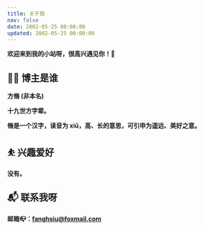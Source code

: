 ```yaml
---
title: 关于我
nav: false
date: 2002-05-25 00:00:00
updated: 2002-05-25 00:00:00
---
```


**欢迎来到我的小站呀，很高兴遇见你！🤝**

## 👨‍💻 博主是谁

**方脩 (非本名)**

**十九世方字辈。**

**脩是一个汉字，读音为 xiū，高、长的意思，可引申为遥远、美好之意。**

## ⛹ 兴趣爱好

**没有。**

## 📬 联系我呀

**邮箱📪：<a href='mailto:fanghsiu@foxmail.com' target='_blank'>fanghsiu@foxmail.com</a>**
